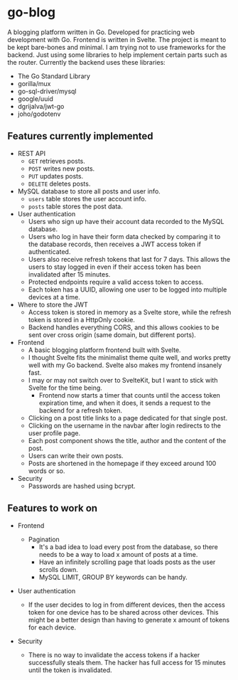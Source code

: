 # go-blog

A blogging platform written in Go. Developed for practicing web development with Go. Frontend is written in Svelte.
The project is meant to be kept bare-bones and minimal. I am trying not to use frameworks for the backend. Just using some libraries to help implement certain parts such as the router. Currently the backend uses these libraries:  
- The Go Standard Library
- gorilla/mux
- go-sql-driver/mysql
- google/uuid
- dgrijalva/jwt-go
- joho/godotenv

## Features currently implemented
- REST API
  - `GET` retrieves posts.
  - `POST` writes new posts.
  - `PUT` updates posts.
  - `DELETE` deletes posts.
- MySQL database to store all posts and user info.
  - `users` table stores the user account info.
  - `posts` table stores the post data.
- User authentication
  - Users who sign up have their account data recorded to the MySQL database.
  - Users who log in have their form data checked by comparing it to the database records, then receives a JWT access token if authenticated.
  - Users also receive refresh tokens that last for 7 days. This allows the users to stay logged in even if their access token has been invalidated after 15 minutes.
  - Protected endpoints require a valid access token to access.
  - Each token has a UUID, allowing one user to be logged into multiple devices at a time.
- Where to store the JWT
  - Access token is stored in memory as a Svelte store, while the refresh token is stored in a HttpOnly cookie.
  - Backend handles everything CORS, and this allows cookies to be sent over cross origin (same domain, but different ports).
- Frontend
  - A basic blogging platform frontend built with Svelte.
  - I thought Svelte fits the minimalist theme quite well, and works pretty well with my Go backend. Svelte also makes my frontend insanely fast.
  - I may or may not switch over to SvelteKit, but I want to stick with Svelte for the time being.
    - Frontend now starts a timer that counts until the access token expiration time, and when it does, it sends a request to the backend for a refresh token.
  - Clicking on a post title links to a page dedicated for that single post.
  - Clicking on the username in the navbar after login redirects to the user profile page.
  - Each post component shows the title, author and the content of the post.
  - Users can write their own posts.
  - Posts are shortened in the homepage if they exceed around 100 words or so.
- Security
  - Passwords are hashed using bcrypt.

## Features to work on
- Frontend
  - Pagination
    - It's a bad idea to load every post from the database, so there needs to be a way to load x amount of posts at a time.
    - Have an infinitely scrolling page that loads posts as the user scrolls down.
    - MySQL LIMIT, GROUP BY keywords can be handy.

- User authentication
  - If the user decides to log in from different devices, then the access token for one device has to be shared across other devices. This might be a better design than having to generate x amount of tokens for each device.
- Security
  - There is no way to invalidate the access tokens if a hacker successfully steals them. The hacker has full access for 15 minutes until the token is invalidated.